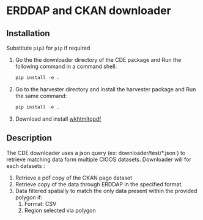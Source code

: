 # ERDDAP and CKAN downloader

## Installation

Substitute `pip3` for `pip` if required

1. Go the the downloader directory of the CDE package and Run the following command in a command shell:

   ```python
   pip install -e .
   ```

1. Go to the harvester directory and install the harvester package and Run the same command:

   ```python
   pip install -e .
   ```

1. Download and install [wkhtmltopdf](https://wkhtmltopdf.org/downloads.html)

## Description

The CDE downloader uses a json query (ex: downloader/test/\*.json ) to retrieve matching data
form multiple CIOOS datasets. Downloader will for each datasets :

1. Retrieve a pdf copy of the CKAN page dataset
2. Retrieve copy of the data through ERDDAP in the specified format.
3. Data filtered spatially to match the only data present within the provided polygon if:
   1. Format: CSV
   2. Region selected via polygon

